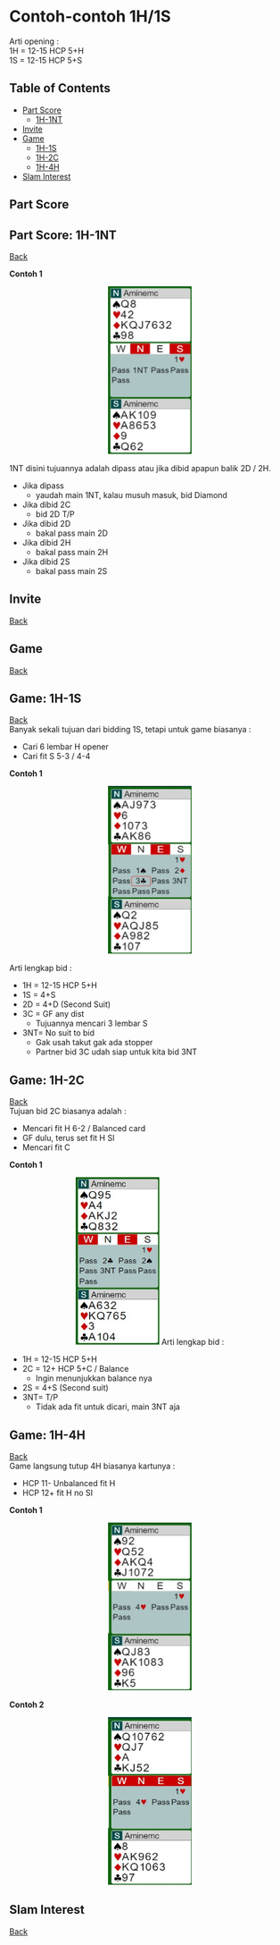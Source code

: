 # Contoh-contoh 1H/1S

Arti opening : <br>
1H = 12-15 HCP 5+H <br>
1S = 12-15 HCP 5+S <br>

## Table of Contents

- [Part Score](#part-score)
    - [1H-1NT](#part-score-1h-1nt)
- [Invite](#invite)
- [Game](#Game)
    - [1H-1S](#game-1h-1s)
    - [1H-2C](#game-1h-2c)
    - [1H-4H](#game-1h-4h)
- [Slam Interest](#slam-interest)




## Part Score


## Part Score: 1H-1NT
[Back](#table-of-contents)<br>

**Contoh 1**<br>
<p align="center">
<img 
src="./Assets/part-score-1h-1nt-001.jpg" 
width="150" height="300">
</p>

1NT disini tujuannya adalah dipass atau jika dibid apapun balik 2D / 2H.

- Jika dipass
    - yaudah main 1NT, kalau musuh masuk, bid Diamond
- Jika dibid 2C
    - bid 2D T/P
- Jika dibid 2D
    - bakal pass main 2D
- Jika dibid 2H
    - bakal pass main 2H
- Jika dibid 2S
    - bakal pass main 2S

## Invite
[Back](#table-of-contents)<br>



## Game
[Back](#table-of-contents)<br>

## Game: 1H-1S
[Back](#table-of-contents)<br>
Banyak sekali tujuan dari bidding 1S, tetapi untuk game biasanya :

- Cari 6 lembar H opener
- Cari fit S 5-3 / 4-4

**Contoh 1**<br>

<p align="center">
<img 
src="./Assets/game-1h-1s-001.jpg" 
width="150" height="300">
</p>
Arti lengkap bid :

- 1H = 12-15 HCP 5+H
- 1S = 4+S
- 2D = 4+D (Second Suit)
- 3C = GF any dist
    - Tujuannya mencari 3 lembar S
- 3NT= No suit to bid
    - Gak usah takut gak ada stopper
    - Partner bid 3C udah siap untuk kita bid 3NT

## Game: 1H-2C
[Back](#table-of-contents)<br>
Tujuan bid 2C biasanya adalah :

- Mencari fit H 6-2 / Balanced card
- GF dulu, terus set fit H SI
- Mencari fit C

**Contoh 1**<br>
<p align="center">
<img 
src="./Assets/game-1h-2c-001.jpg" 
width="150" height="300">
Arti lengkap bid :

- 1H = 12-15 HCP 5+H
- 2C = 12+ HCP 5+C / Balance 
    - Ingin menunjukkan balance nya
- 2S = 4+S (Second suit)
- 3NT= T/P
    - Tidak ada fit untuk dicari, main 3NT aja

## Game: 1H-4H
[Back](#table-of-contents)<br>
Game langsung tutup 4H biasanya kartunya :

- HCP 11- Unbalanced fit H
- HCP 12+ fit H no SI

**Contoh 1**<br>
<p align="center">
<img 
src="./Assets/game-1h-4h-001.jpg" 
width="150" height="300">
</p>

**Contoh 2**<br>
<p align="center">
<img 
src="./Assets/game-1h-4h-002.jpg" 
width="150" height="300">
</p>


## Slam Interest
[Back](#table-of-contents)<br>